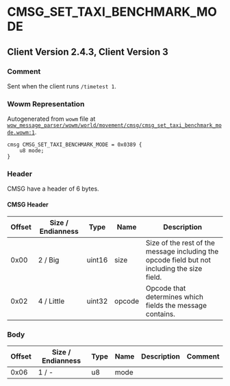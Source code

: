# CMSG_SET_TAXI_BENCHMARK_MODE

## Client Version 2.4.3, Client Version 3

### Comment

Sent when the client runs `/timetest 1`.

### Wowm Representation

Autogenerated from `wowm` file at [`wow_message_parser/wowm/world/movement/cmsg/cmsg_set_taxi_benchmark_mode.wowm:1`](https://github.com/gtker/wow_messages/tree/main/wow_message_parser/wowm/world/movement/cmsg/cmsg_set_taxi_benchmark_mode.wowm#L1).
```rust,ignore
cmsg CMSG_SET_TAXI_BENCHMARK_MODE = 0x0389 {
    u8 mode;
}
```
### Header

CMSG have a header of 6 bytes.

#### CMSG Header

| Offset | Size / Endianness | Type   | Name   | Description |
| ------ | ----------------- | ------ | ------ | ----------- |
| 0x00   | 2 / Big           | uint16 | size   | Size of the rest of the message including the opcode field but not including the size field.|
| 0x02   | 4 / Little        | uint32 | opcode | Opcode that determines which fields the message contains.|

### Body

| Offset | Size / Endianness | Type | Name | Description | Comment |
| ------ | ----------------- | ---- | ---- | ----------- | ------- |
| 0x06 | 1 / - | u8 | mode |  |  |

